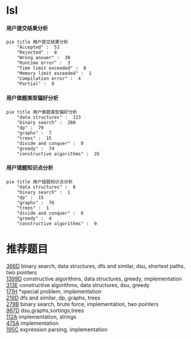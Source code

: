 # lsl

<!-- tabs:start -->



#### **用户提交结果分析**

```mermaid
pie title 用户提交结果分析
    "Accepted" :  53
    "Rejected" :  0
    "Wrong answer" :  38
    "Runtime error" :  3
    "Time limit exceeded" :  0
    "Memory limit exceeded" :  1
    "Compilation error" :  4
    "Partial" :  0
```

#### **用户做题类型偏好分析**

```mermaid
pie title 用户做题类型偏好分析
    "data structures" :  123
    "binary search" :  280
    "dp" :  79
    "graphs" :  7
    "trees" :  15
    "divide and conquer" :  0
    "greedy" :  74
    "constructive algorithms" :  35
```
#### **用户错题知识点分析**

```mermaid
pie title 用户错题知识点分析
    "data structures" :  8
    "binary search" :  1
    "dp" :  15
    "graphs" :  76
    "trees" :  1
    "divide and conquer" :  0
    "greedy" :  4
    "constructive algorithms" :  9
```



<!-- tabs:end -->
# 推荐题目
[366D](https://codeforces.com/contest/366/problem/D)		binary search,
                        data structures,
                        dfs and similar,
                        dsu,
                        shortest paths,
                        two pointers		  
[1399D](https://codeforces.com/contest/1399/problem/D)		constructive algorithms,
                        data structures,
                        greedy,
                        implementation		  
[313E](https://codeforces.com/contest/313/problem/E)		constructive algorithms,
                        data structures,
                        dsu,
                        greedy		  
[171H](https://codeforces.com/contest/171/problem/H)		*special problem,
                        implementation		  
[219D](https://codeforces.com/contest/219/problem/D)		dfs and similar,
                        dp,
                        graphs,
                        trees		  
[279B](https://codeforces.com/contest/279/problem/B)		binary search,
                        brute force,
                        implementation,
                        two pointers		  
[967D](https://codeforces.com/contest/967/problem/D)		dsu,graphs,sortings,trees		  
[112A](https://codeforces.com/contest/112/problem/A)		implementation,
                        strings		  
[475A](https://codeforces.com/contest/475/problem/A)		implementation		  
[195C](https://codeforces.com/contest/195/problem/C)		expression parsing,
                        implementation		  
